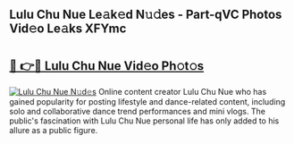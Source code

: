 ## Lulu Chu Nue Le𝚊k𝚎d N𝚞𝚍es - Part-qVC Photos Vid𝚎o Le𝚊ks XFYmc

# <h2><a href="http://fb4chyr.evod.top/?m=Lulu+Chu+Nue">🔗 👉🔴 Lulu Chu Nue Vid𝚎o Ph𝚘t𝚘s</a></h2>

[![Lulu Chu Nue N𝚞d𝚎s](https://i.imgur.com/8V9OHl7.gif)](http://fb4chyr.evod.top/?m=Lulu+Chu+Nue)
Online content creator Lulu Chu Nue who has gained popularity for posting lifestyle and dance-related content, including solo and collaborative dance trend performances and mini vlogs. The public's fascination with Lulu Chu Nue personal life has only added to his allure as a public figure. 
